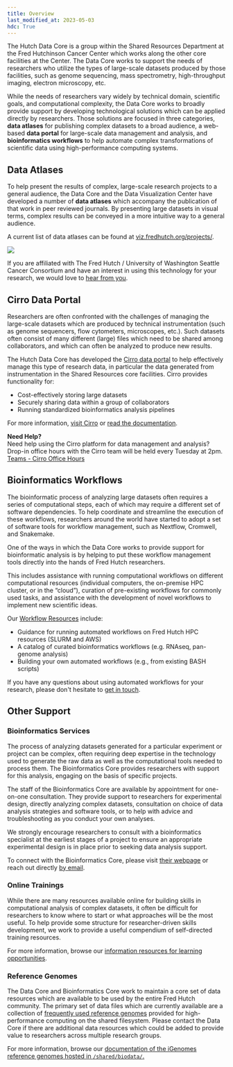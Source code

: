 ```yaml
---
title: Overview
last_modified_at: 2023-05-03
hdc: True
---
```


The Hutch Data Core is a group within the Shared Resources Department at the Fred
Hutchinson Cancer Center which works along the other core facilities at the Center.
The Data Core works to support the needs of researchers who utilize the types of
large-scale datasets produced by those facilities, such as genome sequencing, mass
spectrometry, high-throughput imaging, electron microscopy, etc.

While the needs of researchers vary widely by technical domain, scientific goals, and
computational complexity, the Data Core works to broadly provide support by developing
technological solutions which can be applied directly by researchers.
Those solutions are focused in three categories,
**data atlases** for publishing complex datasets to a broad audience,
a web-based **data portal** for large-scale data management and analysis,
and **bioinformatics workflows** to help automate complex
transformations of scientific data using high-performance computing systems.

## Data Atlases

To help present the results of complex, large-scale research projects to a general audience,
the Data Core and the Data Visualization Center have developed a number of **data atlases**
which accompany the publication of that work in peer reviewed journals.
By presenting large datasets in visual terms, complex results can be conveyed in a
more intuitive way to a general audience.

A current list of data atlases can be found at
[viz.fredhutch.org/projects/](https://viz.fredhutch.org/projects/).

![](/hdc/assets/data-atlases-screenshot.png)

If you are affiliated with The Fred Hutch / University of Washington Seattle Cancer Consortium
and have an interest in using this technology for your research, we would love to [hear from you](mailto:viz@fredhutch.org).

## Cirro Data Portal

Researchers are often confronted with the challenges of managing the large-scale datasets
which are produced by technical instrumentation (such as genome sequencers, flow cytometers,
microscopes, etc.).
Such datasets often consist of many different (large) files which need to be shared
among collaborators, and which can often be analyzed to produce new results.

The Hutch Data Core has developed the [Cirro data portal](https://cirro.bio) to help effectively
manage this type of research data, in particular the data generated from instrumentation
in the Shared Resources core facilities. Cirro provides functionality for:

- Cost-effectively storing large datasets
- Securely sharing data within a group of collaborators
- Running standardized bioinformatics analysis pipelines

For more information, [visit Cirro](https://data-portal.io/) or
[read the documentation](https://docs.data-portal.io/).

**Need Help?**  
Need help using the Cirro platform for data management and analysis?
Drop-in office hours with the Cirro team will be held every Tuesday at 2pm.
[Teams - Cirro Office Hours](https://teams.microsoft.com/l/message/19:c505778d20754d3fb7986ac7a9332481@thread.skype/1682457978043)

## Bioinformatics Workflows

The bioinformatic process of analyzing large datasets often requires a series of computational steps,
each of which may require a different set of software dependencies.
To help coordinate and streamline the execution of these workflows,
researchers around the world have started to adopt a set of software tools for workflow management,
such as Nextflow, Cromwell, and Snakemake.

One of the ways in which the Data Core works to provide support for bioinformatic analysis is by
helping to put these workflow management tools directly into the hands of Fred Hutch researchers.

This includes assistance with running computational workflows on different computational resources
(individual computers, the on-premise HPC cluster, or in the “cloud”),
curation of pre-existing workflows for commonly used tasks, and assistance with the development of
novel workflows to implement new scientific ideas.

Our [Workflow Resources](/hdc/hdc_workflows) include:
- Guidance for running automated workflows on Fred Hutch HPC resources (SLURM and AWS)
- A catalog of curated bioinformatics workflows (e.g. RNAseq, pan-genome analysis)
- Building your own automated workflows (e.g., from existing BASH scripts)

If you have any questions about using automated workflows for your research, please don't hesitate
to [get in touch](mailto:hutchdatacore@fredhutch.org).

## Other Support

### Bioinformatics Services

The process of analyzing datasets generated for a particular experiment or project can be complex, often requiring deep expertise in the technology used to generate the raw data as well as the computational tools needed to process them. The Bioinformatics Core provides researchers with support for this analysis, engaging on the basis of specific projects.

The staff of the Bioinformatics Core are available by appointment for one-on-one consultation.
They provide support to researchers for experimental design, directly analyzing complex datasets, consultation on choice of data analysis strategies and software tools, or to help with advice and troubleshooting as you conduct your own analyses.

We strongly encourage researchers to consult with a bioinformatics specialist at the earliest stages of a project to ensure an appropriate experimental design is in place prior to seeking data analysis support. 

To connect with the Bioinformatics Core, please visit [their webpage](https://www.fredhutch.org/en/research/shared-resources/core-facilities/genomics-bioinformatics/bioinformatics-services.html) or reach out directly [by email](mailto:bioinformatics@fredhutch.org).

### Online Trainings

While there are many resources available online for building skills in computational analysis of
complex datasets, it often be difficult for researchers to know where to start or what approaches
will be the most useful. To help provide some structure for researcher-driven skills development,
we work to provide a useful compendium of self-directed training resources.

For more information, browse our [information resources for learning opportunities](/hdc/hdc_training).

### Reference Genomes 

The Data Core and Bioinformatics Core work to maintain a core set of
data resources which are available to be used by the entire Fred Hutch
community. The primary set of data files which are currently available
are a collection of [frequently used reference genomes](/hdc/hdc_refgenomes) provided
for high-performance computing on the shared filesystem. Please
contact the Data Core if there are additional data resources which
could be added to provide value to researchers across multiple
research groups. 

For more information, browse our [documentation of the iGenomes reference genomes hosted in `/shared/biodata/`.](/hdc/hdc_refgenomes)
